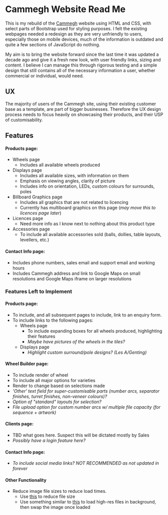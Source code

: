 # Cammegh Website Read Me

This is my rebuild of the [Cammegh](http://www.cammegh.com/index.php) website using HTML and CSS, with select parts of Bootstrap used for styling purposes. I felt the existing webpages needed a redesign as they are very unfriendly to users, especially those on mobile devices, much of the information is outdated and quite a few sections of JavaScript do nothing.

My aim is to bring the website forward since the last time it was updated a decade ago and give it a fresh new look, with user friendly links, sizing and content. I believe I can manage this through rigorous testing and a simple design that still contains all of the necessary information a user, whether commercial or individual, would need.

## UX

The majority of users of the Cammegh site, using their existing customer base as a template, are part of bigger businesses. Therefore the UX design process needs to focus heavily on showcasing their products, and their USP of customisability.

## Features

#### Products page:
- Wheels page
    - Includes all available wheels produced
- Displays page
    - Includes all available sizes, with information on them
    - Emphasis on viewing angles, clarity of picture
    - Includes info on orientation, LEDs, custom colours for surrounds, poles
- Billboard Graphics page
    - Includes all graphics that are not related to licencing
    - Currently has multiboard graphics on this page (*may move this to licences page later*)
 - Licences page
    - Need more info as I know next to nothing about this product type
- Accessories page
    - To include all available accessories sold (balls, dollies, table layouts, levellers, etc.)

#### Contact Info page:
- Includes phone numbers, sales email and support email and working hours
- Includes Cammegh address and link to Google Maps on small resolutions and Google Maps iframe on larger resolutions

### Features Left to Implement

#### Products page:
- To include, and all subsequent pages to include, link to an enquiry form.
- To include links to the following pages:
    - Wheels page
        - To include expanding boxes for all wheels produced, highlighting their features
        - *Maybe have pictures of the wheels in the tiles?*
    - Displays page
        - *Highlight custom surround/pole designs? (Les A/Genting)*
   
    

#### Wheel Builder page:
- To include render of wheel
- To include all major options for varieties
- Render to change based on selections made
- *'Other' text field for super-customisable parts (number arcs, separator finishes, turret finishes, non-veneer colours)?*
- *Option of "standard" layouts for selection?*
- *File upload option for custom number arcs w/ multiple file capacity (for sequence + artwork)*

#### Clients page:
- TBD what goes here. Suspect this will be dictated mostly by Sales
- *Possibly have a login feature here?*

#### Contact Info page:
- *To include social media links? NOT RECOMMENDED as not updated in forever*

#### Other Functionality
- Reduce image file sizes to reduce load times.
    - Use [this](http://compressimage.toolur.com/) to reduce file size
    - Use something similar to [this](https://stackoverflow.com/questions/27934548/load-a-low-res-background-image-first-then-a-high-res-one) to load high-res files in background, then swap the image once loaded